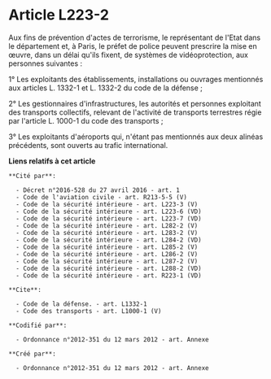 # Article L223-2

Aux fins de prévention d'actes de terrorisme, le représentant de l'Etat dans le département et, à Paris, le préfet de police
peuvent prescrire la mise en œuvre, dans un délai qu'ils fixent, de systèmes de vidéoprotection, aux personnes suivantes : 

1° Les exploitants des établissements, installations ou ouvrages mentionnés aux articles L. 1332-1 et L. 1332-2 du code de la
défense ; 

2° Les gestionnaires d'infrastructures, les autorités et personnes exploitant des transports collectifs, relevant de
l'activité de transports terrestres régie par l'article L. 1000-1 du code des transports ; 

3° Les exploitants d'aéroports qui, n'étant pas mentionnés aux deux alinéas précédents, sont ouverts au trafic international.

**Liens relatifs à cet article**

	**Cité par**:

	  - Décret n°2016-528 du 27 avril 2016 - art. 1
	  - Code de l'aviation civile - art. R213-5-5 (V)
	  - Code de la sécurité intérieure - art. L223-3 (V)
	  - Code de la sécurité intérieure - art. L223-6 (VD)
	  - Code de la sécurité intérieure - art. L223-7 (VD)
	  - Code de la sécurité intérieure - art. L282-2 (V)
	  - Code de la sécurité intérieure - art. L283-2 (V)
	  - Code de la sécurité intérieure - art. L284-2 (VD)
	  - Code de la sécurité intérieure - art. L285-2 (V)
	  - Code de la sécurité intérieure - art. L286-2 (V)
	  - Code de la sécurité intérieure - art. L287-2 (V)
	  - Code de la sécurité intérieure - art. L288-2 (VD)
	  - Code de la sécurité intérieure - art. R223-1 (VD)

	**Cite**:

	  - Code de la défense. - art. L1332-1
	  - Code des transports - art. L1000-1 (V)

	**Codifié par**:

	  - Ordonnance n°2012-351 du 12 mars 2012 - art. Annexe

	**Créé par**:

	  - Ordonnance n°2012-351 du 12 mars 2012 - art. Annexe
